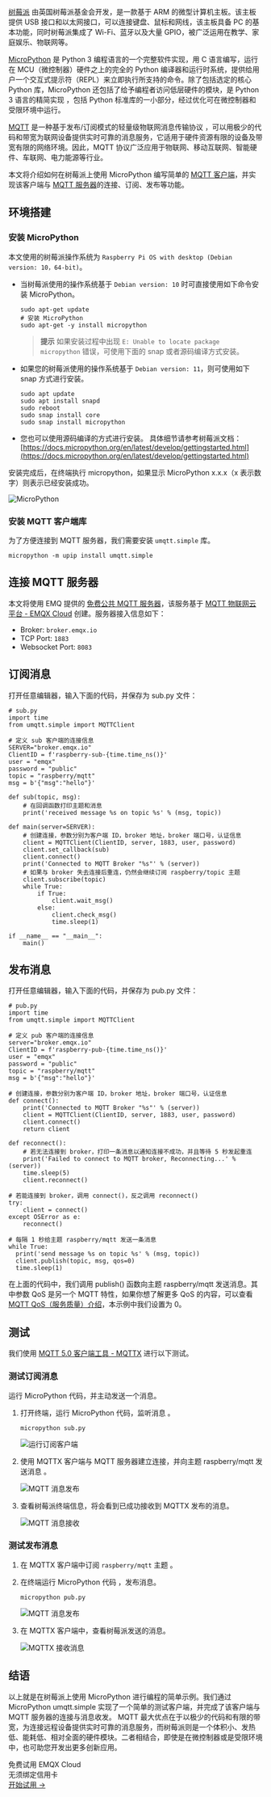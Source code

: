 [树莓派](https://www.raspberrypi.org/) 由英国树莓派基金会开发，是一款基于 ARM 的微型计算机主板。该主板提供 USB 接口和以太网接口，可以连接键盘、鼠标和网线，该主板具备 PC 的基本功能，同时树莓派集成了 Wi-Fi、蓝牙以及大量 GPIO，被广泛运用在教学、家庭娱乐、物联网等。

[MicroPython](https://zh.wikipedia.org/wiki/MicroPython) 是 Python 3 编程语言的一个完整软件实现，用 C 语言编写，运行在 MCU（微控制器）硬件之上的完全的 Python 编译器和运行时系统，提供给用户一个交互式提示符（REPL）来立即执行所支持的命令。除了包括选定的核心 Python 库，MicroPython 还包括了给予编程者访问低层硬件的模块，是 Python 3 语言的精简实现 ，包括 Python 标准库的一小部分，经过优化可在微控制器和受限环境中运行。

[MQTT](https://www.emqx.com/zh/mqtt) 是一种基于发布/订阅模式的轻量级物联网消息传输协议 ，可以用极少的代码和带宽为联网设备提供实时可靠的消息服务，它适用于硬件资源有限的设备及带宽有限的网络环境。因此，MQTT 协议广泛应用于物联网、移动互联网、智能硬件、车联网、电力能源等行业。

本文将介绍如何在树莓派上使用 MicroPython 编写简单的 [MQTT 客户端](https://www.emqx.com/zh/mqtt-client-sdk)，并实现该客户端与 [MQTT 服务器](https://www.emqx.io/zh)的连接、订阅、发布等功能。



## 环境搭建

### 安装 MicroPython

本文使用的树莓派操作系统为 `Raspberry Pi OS with desktop (Debian version: 10，64-bit)`。

- 当树莓派使用的操作系统基于 `Debian version: 10` 时可直接使用如下命令安装 MicroPython。

   ```
   sudo apt-get update
   # 安装 MicroPython
   sudo apt-get -y install micropython
   ```

   > **提示**
   > 如果安装过程中出现 `E: Unable to locate package micropython` 错误，可使用下面的 snap 或者源码编译方式安装。

- 如果您的树莓派使用的操作系统基于 `Debian version: 11`，则可使用如下 snap 方式进行安装。

   ```
   sudo apt update
   sudo apt install snapd
   sudo reboot
   sudo snap install core
   sudo snap install micropython
   ```

- 您也可以使用源码编译的方式进行安装。
   具体细节请参考树莓派文档：[https://docs.micropython.org/en/latest/develop/gettingstarted.html](https://docs.micropython.org/en/latest/develop/gettingstarted.html)
   
安装完成后，在终端执行 micropython，如果显示 MicroPython x.x.x（x 表示数字）则表示已经安装成功。

![MicroPython](https://assets.emqx.com/images/9a4dae4baa22fa6531e09cfa7cb55c84.png)

### 安装 MQTT 客户端库

为了方便连接到 MQTT 服务器，我们需要安装 `umqtt.simple` 库。

```
micropython -m upip install umqtt.simple
```


## 连接 MQTT 服务器

本文将使用 EMQ 提供的 [免费公共 MQTT 服务器](https://www.emqx.com/zh/mqtt/public-mqtt5-broker)，该服务基于 [MQTT 物联网云平台 - EMQX Cloud](https://www.emqx.com/en/cloud) 创建。服务器接入信息如下：

- Broker: `broker.emqx.io`
- TCP Port: `1883`
- Websocket Port: `8083`



## 订阅消息

打开任意编辑器，输入下面的代码，并保存为 sub.py 文件：

```
# sub.py
import time
from umqtt.simple import MQTTClient

# 定义 sub 客户端的连接信息
SERVER="broker.emqx.io"
ClientID = f'raspberry-sub-{time.time_ns()}'
user = "emqx"
password = "public"
topic = "raspberry/mqtt"
msg = b'{"msg":"hello"}'

def sub(topic, msg):
    # 在回调函数打印主题和消息
    print('received message %s on topic %s' % (msg, topic))

def main(server=SERVER):
    # 创建连接，参数分别为客户端 ID，broker 地址，broker 端口号，认证信息
    client = MQTTClient(ClientID, server, 1883, user, password)
    client.set_callback(sub)
    client.connect()
    print('Connected to MQTT Broker "%s"' % (server))
    # 如果与 broker 失去连接后重连，仍然会继续订阅 raspberry/topic 主题
    client.subscribe(topic)
    while True:
        if True:
            client.wait_msg()
        else:
            client.check_msg()
            time.sleep(1)

if __name__ == "__main__":
    main()
```



## 发布消息

打开任意编辑器，输入下面的代码，并保存为 pub.py 文件：

```
# pub.py
import time
from umqtt.simple import MQTTClient

# 定义 pub 客户端的连接信息
server="broker.emqx.io"
ClientID = f'raspberry-pub-{time.time_ns()}'
user = "emqx"
password = "public"
topic = "raspberry/mqtt"
msg = b'{"msg":"hello"}'

# 创建连接，参数分别为客户端 ID，broker 地址，broker 端口号，认证信息
def connect():
    print('Connected to MQTT Broker "%s"' % (server))
    client = MQTTClient(ClientID, server, 1883, user, password)
    client.connect()
    return client

def reconnect():
    # 若无法连接到 broker，打印一条消息以通知连接不成功，并且等待 5 秒发起重连
    print('Failed to connect to MQTT broker, Reconnecting...' % (server))
    time.sleep(5)
    client.reconnect()

# 若能连接到 broker，调用 connect()，反之调用 reconnect()
try:
    client = connect()
except OSError as e:
    reconnect()

# 每隔 1 秒给主题 raspberry/mqtt 发送一条消息
while True:
  print('send message %s on topic %s' % (msg, topic))
  client.publish(topic, msg, qos=0)
  time.sleep(1)
```

在上面的代码中，我们调用 publish() 函数向主题 raspberry/mqtt 发送消息。其中参数 QoS 是另一个 MQTT 特性，如果你想了解更多 QoS 的内容，可以查看 [MQTT QoS（服务质量）介绍](https://www.emqx.com/zh/blog/introduction-to-mqtt-qos)，本示例中我们设置为 0。



## 测试

我们使用 [MQTT 5.0 客户端工具 - MQTTX](https://mqttx.app/zh) 进行以下测试。

### 测试订阅消息

运行 MicroPython 代码，并主动发送一个消息。

1. 打开终端，运行 MicroPython 代码，监听消息 。

   ```
   micropython sub.py
   ```

   ![运行订阅客户端](https://assets.emqx.com/images/0e20dafbe8acf5be38d66f91f97d9c2a.png)

2. 使用 MQTTX 客户端与 MQTT 服务器建立连接，并向主题 raspberry/mqtt 发送消息 。

   ![MQTT 消息发布](https://assets.emqx.com/images/70f2482e232882d8ced2c526f87a0dc3.png)

3. 查看树莓派终端信息，将会看到已成功接收到 MQTTX 发布的消息。

   ![MQTT 消息接收](https://assets.emqx.com/images/5b973b646249741071e3e1f2560eabd0.png)


### 测试发布消息

1. 在 MQTTX 客户端中订阅 `raspberry/mqtt` 主题 。

2. 在终端运行 MicroPython 代码 ，发布消息。

   ```
   micropython pub.py
   ```

   ![MQTT 消息发布](https://assets.emqx.com/images/558d9410fbff971b58b148bf133ff29f.png)

3. 在 MQTTX 客户端中，查看树莓派发送的消息。

   ![MQTTX 接收消息](https://assets.emqx.com/images/04843f182ab1c26fdd30b2a42b1e1a00.png)


## 结语

以上就是在树莓派上使用 MicroPython 进行编程的简单示例。我们通过 MicroPython umqtt.simple 实现了一个简单的测试客户端，并完成了该客户端与 MQTT 服务器的连接与消息收发。 MQTT 最大优点在于以极少的代码和有限的带宽，为连接远程设备提供实时可靠的消息服务，而树莓派则是一个体积小、发热低、能耗低、相对全面的硬件模块。二者相结合，即使是在微控制器或是受限环境中，也可助您开发出更多创新应用。


<section class="promotion">
    <div>
        免费试用 EMQX Cloud
        <div class="is-size-14 is-text-normal has-text-weight-normal">无须绑定信用卡</div>
    </div>
    <a href="https://accounts-zh.emqx.com/signup?continue=https://cloud.emqx.com/console/deployments/0?oper=new" class="button is-gradient px-5">开始试用 →</a>
</section>
